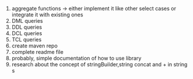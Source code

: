 1. aggregate functions -> either implement it like other select cases or integrate it with existing ones 
2. DML queries
3. DDL queries
4. DCL queries
5. TCL queries
6. create maven repo 
7. complete readme file 
8. probably, simple documentation of how to use library 
9. research about the concept of stringBuilder,string concat and + in string s 